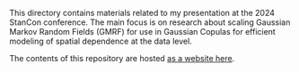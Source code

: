 This directory contains materials related to my presentation at the 2024 StanCon conference. The main focus is on research about scaling Gaussian Markov Random Fields (GMRF) for use in Gaussian Copulas for efficient modeling of spatial dependence at the data level.

The contents of this repository are hosted [as a website here](https://bggj.is/stancon24).